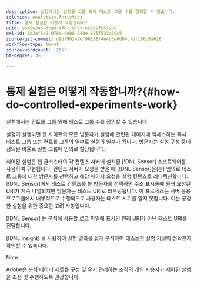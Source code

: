 ```yaml
---
description: 실험에서는 컨트롤 그룹 외에 테스트 그룹 수를 정의할 수 있습니다.
solution: Analytics,Analytics
title: 통제 실험은 어떻게 작동합니까?
uuid: 9549e2ab-dca9-4fb1-9729-65072f951900
exl-id: 1d3af6a2-078e-4eb8-848e-685f531a60c5
source-git-commit: d9df90242ef96188f4e4b5e6d04cfef196b0a628
workflow-type: tm+mt
source-wordcount: '265'
ht-degree: 3%

---
```


# 통제 실험은 어떻게 작동합니까?{#how-do-controlled-experiments-work}

실험에서는 컨트롤 그룹 외에 테스트 그룹 수를 정의할 수 있습니다.

실험이 실행되면 웹 사이트의 모든 방문자가 실험에 관련된 페이지에 액세스하는 즉시 테스트 그룹 또는 컨트롤 그룹의 일부로 실험의 일부가 됩니다. 방문자는 실험 구성 중에 정의된 비율로 실험 그룹에 임의로 할당됩니다.

제어된 실험은 웹 클러스터의 각 컨텐츠 서버에 설치된 [!DNL Sensor] 소프트웨어를 사용하여 구현됩니다. 컨텐츠 서버가 요청을 받을 때 [!DNL Sensor]은(는) 임의로 테스트 그룹에 대한 방문자를 선택하고 해당 페이지 요청을 실험 컨텐츠로 리디렉션합니다. [!DNL Sensor]에서 테스트 컨텐츠를 볼 방문자를 선택하면 주소 표시줄에 원래 요청된 URI가 계속 나열되지만 방문자는 테스트 URI로 라우팅됩니다. 이 프로세스는 서버 응용 프로그램에서 내부적으로 수행되므로 사용자는 테스트 시기를 알지 못합니다. 이는 공정한 실험을 위한 중요한 고려 사항입니다.

[!DNL Sensor] 는 분석에 사용할 로그 파일에 표시된 원래 URI가 아닌 테스트 URI를 전달합니다.

[!DNL Insight] 을 사용하여 실험 결과를 쉽게 분석하여 테스트한 실험 가설이 정확한지 확인할 수 있습니다.

>[!NOTE]
>
>Adobe은 분석 데이터 세트를 구성 및 유지 관리하는 조직의 개인 사용자가 제어된 실험을 조정 및 수행하도록 권장합니다.
